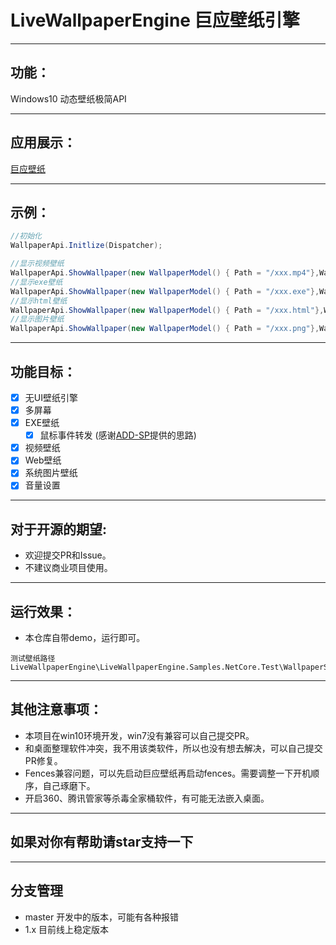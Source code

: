# LiveWallpaperEngine 巨应壁纸引擎

---

## 功能：
Windows10 动态壁纸极简API

---

## 应用展示：
[巨应壁纸](https://livewallpaper.giantapp.cn)

---

## 示例：
```csharp
//初始化
WallpaperApi.Initlize(Dispatcher);

//显示视频壁纸
WallpaperApi.ShowWallpaper(new WallpaperModel() { Path = "/xxx.mp4"},WallpaperManager.Screens[0])
//显示exe壁纸
WallpaperApi.ShowWallpaper(new WallpaperModel() { Path = "/xxx.exe"},WallpaperManager.Screens[0])
//显示html壁纸
WallpaperApi.ShowWallpaper(new WallpaperModel() { Path = "/xxx.html"},WallpaperManager.Screens[0])
//显示图片壁纸
WallpaperApi.ShowWallpaper(new WallpaperModel() { Path = "/xxx.png"},WallpaperManager.Screens[0])
```

---

## 功能目标：
- [x] 无UI壁纸引擎
- [x] 多屏幕
- [x] EXE壁纸 
	- [x] 鼠标事件转发 (感谢[ADD-SP](https://github.com/ADD-SP)提供的思路)  
- [x] 视频壁纸
- [x] Web壁纸
- [x] 系统图片壁纸
- [x] 音量设置

---

## 对于开源的期望:
- 欢迎提交PR和Issue。
- 不建议商业项目使用。

---

## 运行效果：
* 本仓库自带demo，运行即可。  
```
测试壁纸路径
LiveWallpaperEngine\LiveWallpaperEngine.Samples.NetCore.Test\WallpaperSamples
```

---

## 其他注意事项：
* 本项目在win10环境开发，win7没有兼容可以自己提交PR。
* 和桌面整理软件冲突，我不用该类软件，所以也没有想去解决，可以自己提交PR修复。
* Fences兼容问题，可以先启动巨应壁纸再启动fences。需要调整一下开机顺序，自己琢磨下。
* 开启360、腾讯管家等杀毒全家桶软件，有可能无法嵌入桌面。

---

## 如果对你有帮助请star支持一下

---

## 分支管理
- master 开发中的版本，可能有各种报错
- 1.x 目前线上稳定版本
